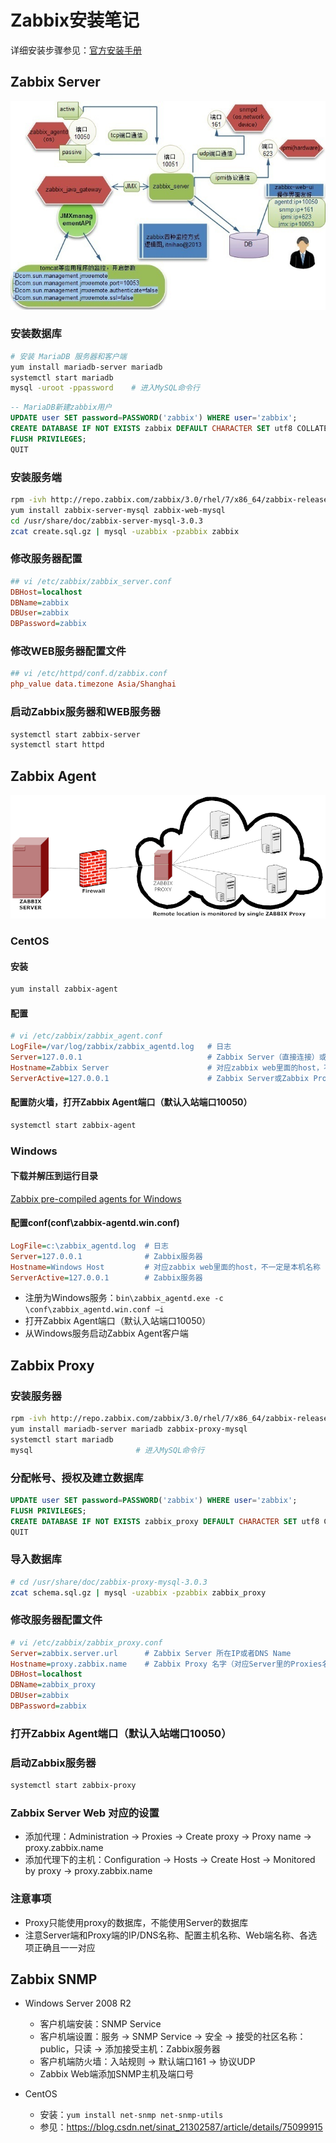# Zabbix安装笔记

详细安装步骤参见：[官方安装手册](https://www.zabbix.com/documentation/3.0/manual/installation/install_from_packages)

## Zabbix Server

![Zabbix部署示意图](./assets/zabbix-schema.jpg)

### 安装数据库

```bash
# 安装 MariaDB 服务器和客户端
yum install mariadb-server mariadb
systemctl start mariadb
mysql -uroot -ppassword    # 进入MySQL命令行
```

```sql
-- MariaDB新建zabbix用户
UPDATE user SET password=PASSWORD('zabbix') WHERE user='zabbix';
CREATE DATABASE IF NOT EXISTS zabbix DEFAULT CHARACTER SET utf8 COLLATE utf8_general_ci;
FLUSH PRIVILEGES;
QUIT
```

### 安装服务端

```bash
rpm -ivh http://repo.zabbix.com/zabbix/3.0/rhel/7/x86_64/zabbix-release-3.0-1.el7.noarch.rpm
yum install zabbix-server-mysql zabbix-web-mysql
cd /usr/share/doc/zabbix-server-mysql-3.0.3
zcat create.sql.gz | mysql -uzabbix -pzabbix zabbix
```

### 修改服务器配置

```ini
## vi /etc/zabbix/zabbix_server.conf
DBHost=localhost
DBName=zabbix
DBUser=zabbix
DBPassword=zabbix
```

### 修改WEB服务器配置文件

```ini
## vi /etc/httpd/conf.d/zabbix.conf
php_value data.timezone Asia/Shanghai
```

### 启动Zabbix服务器和WEB服务器

```bash
systemctl start zabbix-server
systemctl start httpd
```

## Zabbix Agent

![Zabbix分布式部署示意图](./assets/zabbix-proxy.png)

### CentOS

#### 安装

```bash
yum install zabbix-agent
```

#### 配置

```ini
# vi /etc/zabbix/zabbix_agent.conf
LogFile=/var/log/zabbix/zabbix_agentd.log   # 日志
Server=127.0.0.1                            # Zabbix Server（直接连接）或者Zabbix Proxy（通过Proxy）
Hostname=Zabbix Server                      # 对应zabbix web里面的host，不一定是os本机名称
ServerActive=127.0.0.1                      # Zabbix Server或Zabbix Proxy
```

#### 配置防火墙，打开Zabbix Agent端口（默认入站端口10050）

```bash
systemctl start zabbix-agent
```

### Windows

#### 下载并解压到运行目录

[Zabbix pre-compiled agents for Windows](http://www.zabbix.com/download.php)

#### 配置conf(conf\zabbix-agentd.win.conf)

```ini
LogFile=c:\zabbix_agentd.log  # 日志
Server=127.0.0.1              # Zabbix服务器
Hostname=Windows Host         # 对应zabbix web里面的host，不一定是本机名称
ServerActive=127.0.0.1        # Zabbix服务器
```

- 注册为Windows服务：`bin\zabbix_agentd.exe -c \conf\zabbix_agentd.win.conf –i`
- 打开Zabbix Agent端口（默认入站端口10050）
- 从Windows服务启动Zabbix Agent客户端

## Zabbix Proxy

### 安装服务器

```bash
rpm -ivh http://repo.zabbix.com/zabbix/3.0/rhel/7/x86_64/zabbix-release-3.0-1.el7.noarch.rpm
yum install mariadb-server mariadb zabbix-proxy-mysql
systemctl start mariadb
mysql                       # 进入MySQL命令行
```

### 分配帐号、授权及建立数据库

```sql
UPDATE user SET password=PASSWORD('zabbix') WHERE user='zabbix';
FLUSH PRIVILEGES;
CREATE DATABASE IF NOT EXISTS zabbix_proxy DEFAULT CHARACTER SET utf8 COLLATE utf8_general_ci;
QUIT
```

### 导入数据库

```bash
# cd /usr/share/doc/zabbix-proxy-mysql-3.0.3
zcat schema.sql.gz | mysql -uzabbix -pzabbix zabbix_proxy
```

### 修改服务器配置文件

```ini
# vi /etc/zabbix/zabbix_proxy.conf
Server=zabbix.server.url      # Zabbix Server 所在IP或者DNS Name
Hostname=proxy.zabbix.name    # Zabbix Proxy 名字（对应Server里的Proxies名字）
DBHost=localhost
DBName=zabbix_proxy
DBUser=zabbix
DBPassword=zabbix
```

### 打开Zabbix Agent端口（默认入站端口10050）

### 启动Zabbix服务器

```bash
systemctl start zabbix-proxy
```

### Zabbix Server Web 对应的设置

- 添加代理：Administration -> Proxies -> Create proxy -> Proxy name -> proxy.zabbix.name
- 添加代理下的主机：Configuration -> Hosts -> Create Host -> Monitored by proxy -> proxy.zabbix.name

### 注意事项

- Proxy只能使用proxy的数据库，不能使用Server的数据库
- 注意Server端和Proxy端的IP/DNS名称、配置主机名称、Web端名称、各选项正确且一一对应

## Zabbix SNMP

- Windows Server 2008 R2
  - 客户机端安装：SNMP Service
  - 客户机端设置：服务 -> SNMP Service -> 安全 -> 接受的社区名称：public，只读 -> 添加接受主机：Zabbix服务器
  - 客户机端防火墙：入站规则 -> 默认端口161 -> 协议UDP
  - Zabbix Web端添加SNMP主机及端口号

- CentOS
  - 安装：`yum install net-snmp net-snmp-utils`
  - 参见：<https://blog.csdn.net/sinat_21302587/article/details/75099915>
